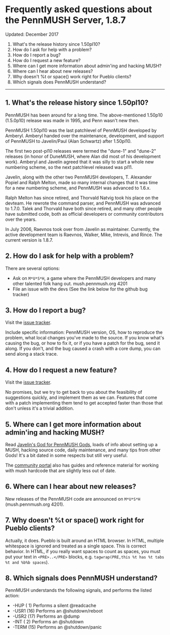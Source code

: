 Frequently asked questions about the PennMUSH Server, 1.8.7
===========================================================

Updated: December 2017

1. What's the release history since 1.50pl10?
2. How do I ask for help with a problem?
3. How do I report a bug?
4. How do I request a new feature?
5. Where can I get more information about admin'ing and hacking MUSH?
6. Where can I hear about new releases?
7. Why doesn't %t or space() work right for Pueblo clients?
8. Which signals does PennMUSH understand?

-------------------------------------------------------------------------------

## 1. What's the release history since 1.50pl10? ##

PennMUSH has been around for a long time. The above-mentioned 1.50p10
(1.5.0p10) release was made in 1995, and Penn wasn't new then.

PennMUSH 1.50pl10 was the last patchlevel of PennMUSH developed by Amberyl.
Amberyl handed over the maintenance, development, and support of
PennMUSH to Javelin/Paul (Alan Schwartz) after 1.50pl10.

The first two post-pl10 releases were termed the "dune-1" and "dune-2"
releases (in honor of DuneMUSH, where Alan did most of his development
work). Amberyl and Javelin agreed that it was silly to start a whole
new numbering scheme, so the next patchlevel released was pl11.

Javelin, along with the other two PennMUSH developers, T. Alexander
Popiel and Ralph Melton, made so many internal changes that it was
time for a new numbering scheme, and PennMUSH was advanced to 1.6.x.

Ralph Melton has since retired, and Thorvald Natvig took his place on
the devteam. He rewrote the command parser, and PennMUSH was advanced
to 1.7.0. Talek and Thorvald have both since retired, and many other
people have submitted code, both as official developers or community
contributors over the years.

In July 2006, Raevnos took over from Javelin as maintainer. Currently,
the active development team is Raevnos, Walker, Mike, Intrevis, and Rince.
The current version is 1.8.7.

[kp]: l


## 2. How do I ask for help with a problem? ##

There are several options:

 * Ask on `M*U*S*H`, a game where the PennMUSH developers and many other
   talented folk hang out. mush.pennmush.org 4201
 * File an issue with the devs (See the link below for the github bug tracker)

## 3. How do I report a bug? ##

Visit the [issue tracker](https://github.com/pennmush/pennmush/issues).

Include specific information: PennMUSH version, OS, how to reproduce
the problem, what local changes you've made to the source. If you know
what's causing the bug, or how to fix it, or if you have a patch for
the bug, send it along. If you don't, and the bug caused a crash with
a core dump, you can send along a stack trace.

## 4. How do I request a new feature? ##

Visit the [issue tracker](https://github.com/pennmush/pennmush/issues).

No promises, but we try to get back to you about the feasibility of
suggestions quickly, and implement them as we can. Features that come
with a patch implementing them tend to get accepted faster than those
that don't unless it's a trivial addition.

## 5. Where can I get more information about admin'ing and hacking MUSH? ##

Read
[Javelin's God for PennMUSH Gods](http://download.pennmush.org/Guide/),
loads of info about setting up a MUSH, hacking source code, daily
maintenance, and many tips from other Gods! It's a bit dated in some
respects but still very useful.

The [community portal](http://community.pennmush.org) also has guides
and reference material for working with mush hardcode that are
slightly less out of date.

## 6. Where can I hear about new releases? ##

New releases of the PennMUSH code are announced on `M*U*S*H`
(mush.pennmush.org 4201).

## 7. Why doesn't %t or space() work right for Pueblo clients? ##

Actually, it does. Pueblo is built around an HTML browser. In HTML,
multiple whitespace is ignored and treated as a single space.  This is
correct behavior. In HTML, if you really want spaces to count as
spaces, you must put your text in `<PRE>..</PRE>` blocks,
e.g. `tagwrap(PRE,this %t has %t tabs %t and %b%b spaces`).

## 8. Which signals does PennMUSH understand? ##

PennMUSH understands the following signals, and performs the listed action:

*  -HUP   ( 1) Performs a silent @readcache
*  -USR1  (16) Performs an @shutdown/reboot
*  -USR2  (17) Performs an @dump
*  -INT   ( 2) Performs an @shutdown
*  -TERM  (15) Performs an @shutdown/panic
